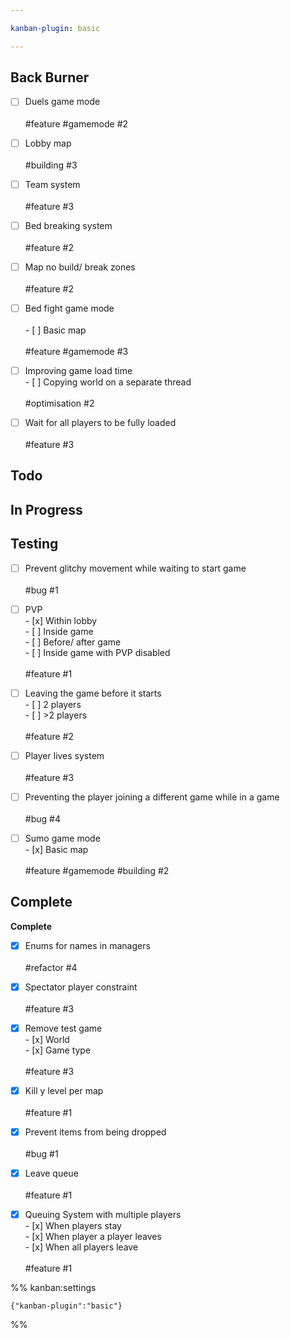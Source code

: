 ```yaml
---

kanban-plugin: basic

---
```


## Back Burner

- [ ] Duels game mode<br><br>#feature #gamemode #2
- [ ] Lobby map<br><br>#building #3
- [ ] Team system<br><br>#feature #3
- [ ] Bed breaking system<br><br>#feature #2
- [ ] Map no build/ break zones<br><br>#feature #2
- [ ] Bed fight game mode<br><br>- [ ] Basic map<br><br>#feature #gamemode #3
- [ ] Improving game load time<br>- [ ] Copying world on a separate thread<br><br>#optimisation #2
- [ ] Wait for all players to be fully loaded<br><br>#feature #3


## Todo



## In Progress



## Testing

- [ ] Prevent glitchy movement while waiting to start game<br><br>#bug #1
- [ ] PVP<br>- [x] Within lobby<br>- [ ] Inside game<br>- [ ] Before/ after game<br>- [ ] Inside game with PVP disabled<br><br>#feature #1
- [ ] Leaving the game before it starts<br>- [ ] 2 players<br>- [ ] \>2 players<br><br>#feature #2
- [ ] Player lives system<br><br>#feature #3
- [ ] Preventing the player joining a different game while in a game<br><br>#bug #4
- [ ] Sumo game mode<br>- [x] Basic map<br><br>#feature #gamemode #building #2


## Complete

**Complete**
- [x] Enums for names in managers<br><br>#refactor #4
- [x] Spectator player constraint<br><br>#feature #3
- [x] Remove test game<br>- [x] World<br>- [x] Game type<br><br>#feature #3
- [x] Kill y level per map<br><br>#feature #1
- [x] Prevent items from being dropped<br><br>#bug #1
- [x] Leave queue<br><br>#feature #1
- [x] Queuing System with multiple players<br>- [x] When players stay<br>- [x] When player a player leaves<br>- [x] When all players leave<br><br>#feature #1




%% kanban:settings
```
{"kanban-plugin":"basic"}
```
%%